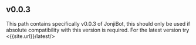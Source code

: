 ## v0.0.3
This path contains specifically v0.0.3 of JonjiBot, this should only be used if absolute compatibility with this version is required. For the latest version try <{{site.url}}/latest/>